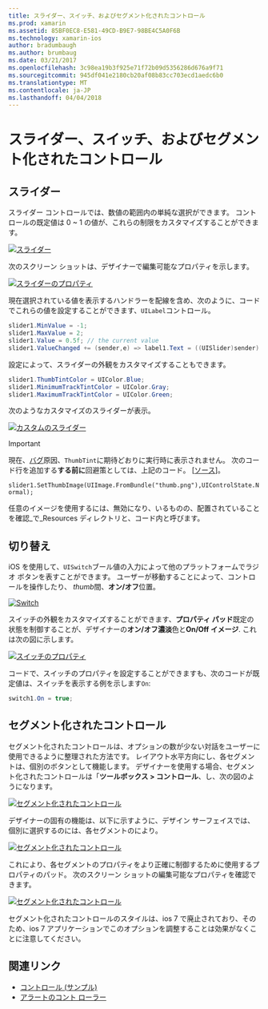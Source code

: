 ```yaml
---
title: スライダー、スイッチ、およびセグメント化されたコントロール
ms.prod: xamarin
ms.assetid: 85BF0EC8-E581-49CD-B9E7-98BE4C5A0F6B
ms.technology: xamarin-ios
author: bradumbaugh
ms.author: brumbaug
ms.date: 03/21/2017
ms.openlocfilehash: 3c98ea19b3f925e71f72b09d5356286d676a9f71
ms.sourcegitcommit: 945df041e2180cb20af08b83cc703ecd1aedc6b0
ms.translationtype: MT
ms.contentlocale: ja-JP
ms.lasthandoff: 04/04/2018
---
```

# <a name="sliders-switches-and-segmented-controls"></a>スライダー、スイッチ、およびセグメント化されたコントロール

<a name="Sliders" />


## <a name="sliders"></a>スライダー

スライダー コントロールでは、数値の範囲内の単純な選択ができます。 コントロールの既定値は 0 ~ 1 の値が、これらの制限をカスタマイズすることができます。

 [![](slider-switch-segmented-controls-images/image25a.png "スライダー")](slider-switch-segmented-controls-images/image25a.png#lightbox)

次のスクリーン ショットは、デザイナーで編集可能なプロパティを示します。

 [![](slider-switch-segmented-controls-images/image26a.png "スライダーのプロパティ")](slider-switch-segmented-controls-images/image25a.png#lightbox)

現在選択されている値を表示するハンドラーを配線を含め、次のように、コードでこれらの値を設定することができます、`UILabel`コントロール。

```csharp
slider1.MinValue = -1;
slider1.MaxValue = 2;
slider1.Value = 0.5f; // the current value
slider1.ValueChanged += (sender,e) => label1.Text = ((UISlider)sender).Value.ToString ();
```

設定によって、スライダーの外観をカスタマイズすることもできます。

```csharp
slider1.ThumbTintColor = UIColor.Blue;
slider1.MinimumTrackTintColor = UIColor.Gray;
slider1.MaximumTrackTintColor = UIColor.Green;
```

次のようなカスタマイズのスライダーが表示。

 [![](slider-switch-segmented-controls-images/image27a.png "カスタムのスライダー")](slider-switch-segmented-controls-images/image28a.png#lightbox)

> [!IMPORTANT]
> 現在、[バグ](http://stackoverflow.com/a/19496179)原因、`ThumbTint`に期待どおりに実行時に表示されません。 次のコード行を追加する**する前に**回避策としては、上記のコード。 [[ソース](http://stackoverflow.com/a/21396794)]。
>
> `slider1.SetThumbImage(UIImage.FromBundle("thumb.png"),UIControlState.Normal);`
> 
> 任意のイメージを使用するには、無効になり、いるものの、配置されていることを確認_で_Resources ディレクトリと、コード内と呼びます。

<a name="Switch" />

## <a name="switch"></a>切り替え

iOS を使用して、`UISwitch`ブール値の入力によって他のプラットフォームでラジオ ボタンを表すことができます。 ユーザーが移動することによって、コントロールを操作したり、 *thumb*間、**オン/オフ**位置。

 [![](slider-switch-segmented-controls-images/image28a.png "Switch")](slider-switch-segmented-controls-images/image28a.png#lightbox)

スイッチの外観をカスタマイズすることができます、**プロパティ パッド**既定の状態を制御することが、デザイナーの**オン/オフ濃淡**色と**On/Off イメージ**. これは次の図に示します。

 [![](slider-switch-segmented-controls-images/image29a.png "スイッチのプロパティ")](slider-switch-segmented-controls-images/image29a.png#lightbox)

コードで、スイッチのプロパティを設定することができますも、次のコードが既定値は、スイッチを表示する例を示します`On`:

```csharp
switch1.On = true;
```

 <a name="Segmented_Controls" />


## <a name="segmented-controls"></a>セグメント化されたコントロール

セグメント化されたコントロールは、オプションの数が少ない対話をユーザーに使用できるように整理された方法です。 レイアウト水平方向にし、各セグメントは、個別のボタンとして機能します。 デザイナーを使用する場合、セグメント化されたコントロールは「**ツールボックス > コントロール**、し、次の図のようになります。

 [![](slider-switch-segmented-controls-images/segmentedcontrol.png "セグメント化されたコントロール")](slider-switch-segmented-controls-images/segmentedcontrol.png#lightbox)

デザイナーの固有の機能は、以下に示すように、デザイン サーフェイスでは、個別に選択するのには、各セグメントのにより。

 [![](slider-switch-segmented-controls-images/segmentedcontrolselection.png "セグメント化されたコントロール")](slider-switch-segmented-controls-images/segmentedcontrolselection.png#lightbox)

これにより、各セグメントのプロパティをより正確に制御するために使用するプロパティのパッド。 次のスクリーン ショットの編集可能なプロパティを確認できます。

 [![](slider-switch-segmented-controls-images/segmentedcontrolproperties.png "セグメント化されたコントロール")](slider-switch-segmented-controls-images/segmentedcontrolproperties.png#lightbox)

セグメント化されたコントロールのスタイルは、ios 7 で廃止されており、そのため、ios 7 アプリケーションでこのオプションを調整することは効果がなくことに注意してください。

## <a name="related-links"></a>関連リンク

- [コントロール (サンプル)](https://developer.xamarin.com/samples/Controls/)
- [アラートのコント ローラー](https://developer.xamarin.com/recipes/ios/standard_controls/alertcontroller/)

